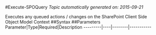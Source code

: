 #Execute-SPOQuery
*Topic automatically generated on: 2015-09-21*

Executes any queued actions / changes on the SharePoint Client Side Object Model Context
##Syntax
##Parameters
Parameter|Type|Required|Description
---------|----|--------|-----------
